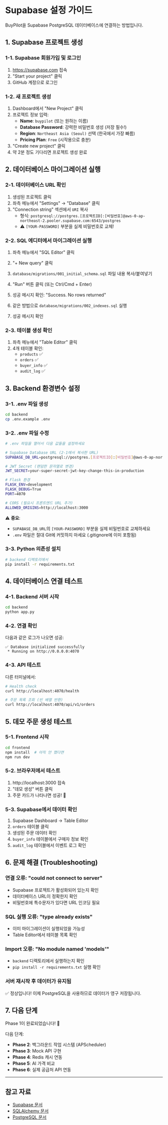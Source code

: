 # Supabase 설정 가이드

BuyPilot을 Supabase PostgreSQL 데이터베이스에 연결하는 방법입니다.

## 1. Supabase 프로젝트 생성

### 1-1. Supabase 회원가입 및 로그인
1. https://supabase.com 접속
2. "Start your project" 클릭
3. GitHub 계정으로 로그인

### 1-2. 새 프로젝트 생성
1. Dashboard에서 "New Project" 클릭
2. 프로젝트 정보 입력:
   - **Name**: `buypilot` (또는 원하는 이름)
   - **Database Password**: 강력한 비밀번호 생성 (저장 필수!)
   - **Region**: `Northeast Asia (Seoul)` 선택 (한국에서 가장 빠름)
   - **Pricing Plan**: `Free` (시작용으로 충분)
3. "Create new project" 클릭
4. 약 2분 정도 기다리면 프로젝트 생성 완료

## 2. 데이터베이스 마이그레이션 실행

### 2-1. 데이터베이스 URL 확인
1. 생성된 프로젝트 클릭
2. 좌측 메뉴에서 "Settings" → "Database" 클릭
3. "Connection string" 섹션에서 `URI` 복사
   - 형식: `postgresql://postgres.[프로젝트ID]:[비밀번호]@aws-0-ap-northeast-2.pooler.supabase.com:6543/postgres`
   - ⚠️ `[YOUR-PASSWORD]` 부분을 실제 비밀번호로 교체!

### 2-2. SQL 에디터에서 마이그레이션 실행
1. 좌측 메뉴에서 "SQL Editor" 클릭
2. "+ New query" 클릭
3. `database/migrations/001_initial_schema.sql` 파일 내용 복사/붙여넣기
4. "Run" 버튼 클릭 (또는 Ctrl/Cmd + Enter)
5. 성공 메시지 확인: "Success. No rows returned"

6. 같은 방법으로 `database/migrations/002_indexes.sql` 실행
7. 성공 메시지 확인

### 2-3. 테이블 생성 확인
1. 좌측 메뉴에서 "Table Editor" 클릭
2. 4개 테이블 확인:
   - `products` ✅
   - `orders` ✅
   - `buyer_info` ✅
   - `audit_log` ✅

## 3. Backend 환경변수 설정

### 3-1. .env 파일 생성
```bash
cd backend
cp .env.example .env
```

### 3-2. .env 파일 수정
```bash
# .env 파일을 열어서 다음 값들을 설정하세요

# Supabase Database URL (2-1에서 복사한 URL)
SUPABASE_DB_URL=postgresql://postgres.[프로젝트ID]:[비밀번호]@aws-0-ap-northeast-2.pooler.supabase.com:6543/postgres

# JWT Secret (랜덤한 문자열로 변경)
JWT_SECRET=your-super-secret-jwt-key-change-this-in-production

# Flask 환경
FLASK_ENV=development
FLASK_DEBUG=True
PORT=4070

# CORS (필요시 프론트엔드 URL 추가)
ALLOWED_ORIGINS=http://localhost:3000
```

⚠️ **중요**:
- `SUPABASE_DB_URL`의 `[YOUR-PASSWORD]` 부분을 실제 비밀번호로 교체하세요
- `.env` 파일은 절대 Git에 커밋하지 마세요 (.gitignore에 이미 포함됨)

### 3-3. Python 의존성 설치
```bash
# backend 디렉토리에서
pip install -r requirements.txt
```

## 4. 데이터베이스 연결 테스트

### 4-1. Backend 서버 시작
```bash
cd backend
python app.py
```

### 4-2. 연결 확인
다음과 같은 로그가 나오면 성공:
```
✅ Database initialized successfully
 * Running on http://0.0.0.0:4070
```

### 4-3. API 테스트
다른 터미널에서:
```bash
# Health check
curl http://localhost:4070/health

# 주문 목록 조회 (빈 배열 반환)
curl http://localhost:4070/api/v1/orders
```

## 5. 데모 주문 생성 테스트

### 5-1. Frontend 시작
```bash
cd frontend
npm install  # 아직 안 했다면
npm run dev
```

### 5-2. 브라우저에서 테스트
1. http://localhost:3000 접속
2. "데모 생성" 버튼 클릭
3. 주문 카드가 나타나면 성공! 🎉

### 5-3. Supabase에서 데이터 확인
1. Supabase Dashboard → Table Editor
2. `orders` 테이블 클릭
3. 생성된 주문 데이터 확인
4. `buyer_info` 테이블에서 구매자 정보 확인
5. `audit_log` 테이블에서 이벤트 로그 확인

## 6. 문제 해결 (Troubleshooting)

### 연결 오류: "could not connect to server"
- Supabase 프로젝트가 활성화되어 있는지 확인
- 데이터베이스 URL이 정확한지 확인
- 비밀번호에 특수문자가 있다면 URL 인코딩 필요

### SQL 실행 오류: "type already exists"
- 이미 마이그레이션이 실행되었을 가능성
- Table Editor에서 테이블 목록 확인

### Import 오류: "No module named 'models'"
- `backend` 디렉토리에서 실행하는지 확인
- `pip install -r requirements.txt` 실행 확인

### 서버 재시작 후 데이터가 유지됨
✅ 정상입니다! 이제 PostgreSQL을 사용하므로 데이터가 영구 저장됩니다.

## 7. 다음 단계

Phase 1이 완료되었습니다! 🎉

다음 단계:
- **Phase 2**: 백그라운드 작업 시스템 (APScheduler)
- **Phase 3**: Mock API 구현
- **Phase 4**: Redis 캐시 연동
- **Phase 5**: AI 가격 비교
- **Phase 6**: 실제 공급처 API 연동

---

## 참고 자료

- [Supabase 문서](https://supabase.com/docs)
- [SQLAlchemy 문서](https://docs.sqlalchemy.org/)
- [PostgreSQL 문서](https://www.postgresql.org/docs/)
